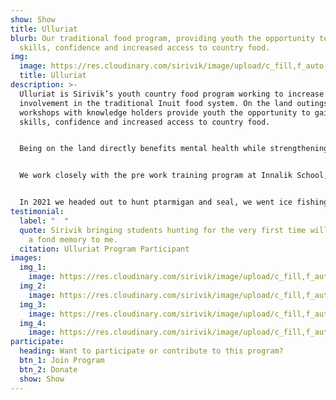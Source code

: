 ```yaml
---
show: Show
title: Ulluriat
blurb: Our traditional food program, providing youth the opportunity to gain new
  skills, confidence and increased access to country food.
img:
  image: https://res.cloudinary.com/sirivik/image/upload/c_fill,f_auto,g_auto,q_auto,w_auto/v1624596057/resources_hero_2_qk3fee.jpg
  title: Ulluriat
description: >-
  Ulluriat is Sirivik’s youth country food program working to increase youth
  involvement in the traditional Inuit food system. On the land outings and
  workshops with knowledge holders provide youth the opportunity to gain new
  skills, confidence and increased access to country food. 


  Being on the land directly benefits mental health while strengthening cultural identity and fostering a sense of belonging. We understand that for some there can be increased barriers to accessing the land, our goal is to limit these barriers and provide opportunities for community members to participate in the harvesting of country food!


  We work closely with the pre work training program at Innalik School, however all Inukjuak youth aged 13 - 20 are invited to join the program. Our outings are led by experienced local hunters while our workshops recruit elders and community members skilled in country food preparation. If you are interested in following us on the land, guiding a workshop, or supporting the program don’t hesitate to reach out.


  In 2021 we headed out to hunt ptarmigan and seal, we went ice fishing for lake trout and we hosted a workshop on wolf skinning, just to name a few!
testimonial:
  label: "  "
  quote: Sirivik bringing students hunting for the very first time will always be
    a fond memory to me.
  citation: Ulluriat Program Participant
images:
  img_1:
    image: https://res.cloudinary.com/sirivik/image/upload/c_fill,f_auto,g_auto,q_auto,w_auto/v1624596054/Programs/program_ulluriat_gallery_1_o37lrs.jpg
  img_2:
    image: https://res.cloudinary.com/sirivik/image/upload/c_fill,f_auto,g_auto,q_auto,w_auto/v1624596048/Programs/program_ulluriat_gallery_2_g4xr90.jpg
  img_3:
    image: https://res.cloudinary.com/sirivik/image/upload/c_fill,f_auto,g_auto,q_auto,w_auto/v1624596059/Programs/program_ulluriat_gallery_3_us8xxe.jpg
  img_4:
    image: https://res.cloudinary.com/sirivik/image/upload/c_fill,f_auto,g_auto,q_auto,w_auto/v1624598586/Programs/program_ulluriat_gallery_4_ttqemz.jpg
participate:
  heading: Want to participate or contribute to this program?
  btn_1: Join Program
  btn_2: Donate
  show: Show
---
```

